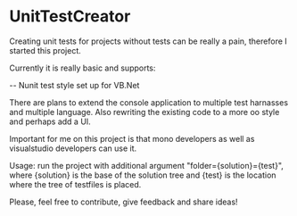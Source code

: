 # UnitTestCreator
Creating unit tests for projects without tests can be really a pain, therefore I started this project.

Currently it is really basic and supports:

-- Nunit test style set up for VB.Net

There are plans to extend the console application to multiple test harnasses and multiple language. Also rewriting the existing code to a more oo style and perhaps add a UI.

Important for me on this project is that mono developers as well as visualstudio developers can use it.


Usage: run the project with additional argument "folder={solution}={test}", where {solution} is the base of the solution tree and {test} is the location where the tree of testfiles is placed.


Please, feel free to contribute, give feedback and share ideas!

